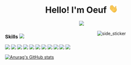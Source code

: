 
<h1 align="center">Hello! I'm Oeuf  <img src="https://raw.githubusercontent.com/ABSphreak/ABSphreak/master/gifs/Hi.gif" width="30px"></h1>


<p align="center"><a href="https://github.com/DenverCoder1/readme-typing-svg"><img src="https://readme-typing-svg.demolab.com/?lines=Front-end%20web%20and%20app%20developer;Experienced%20UI%2FUX%20Designer;looking +for+new+opportunities;&font=Fira%20Code&center=true&width=440&height=45&color=f75c7e&vCenter=true&size=22&pause=1000"></a></p>


<img align="right" width=200px height=200px alt="side_sticker" src="https://media.giphy.com/media/TEnXkcsHrP4YedChhA/giphy.gif" />




<h3> Skills <img src = "https://media2.giphy.com/media/QssGEmpkyEOhBCb7e1/giphy.gif?cid=ecf05e47a0n3gi1bfqntqmob8g9aid1oyj2wr3ds3mg700bl&rid=giphy.gif" width = 32px> </h3>
<p align="left"><img src="https://user-images.githubusercontent.com/93136950/191763645-1afa97a9-29e0-4385-80f8-2208fe8ba21b.png" style="height: 2rem"/>
<img src="https://cdn.jsdelivr.net/gh/devicons/devicon/icons/nodejs/nodejs-original-wordmark.svg" style="height:4rem; background-color:white"/>
<img src="https://user-images.githubusercontent.com/93136950/180482244-addddf2b-a96e-49f7-822b-cfa38ebb9e0e.png" style="height: 2rem"/>
<img src="https://cdn.jsdelivr.net/gh/devicons/devicon/icons/html5/html5-original-wordmark.svg" style="height: 2rem"/>
<img src="https://cdn.jsdelivr.net/gh/devicons/devicon/icons/css3/css3-original-wordmark.svg" style="height: 2rem"/>
<img src="https://cdn.jsdelivr.net/gh/devicons/devicon/icons/javascript/javascript-plain.svg" style="height: 2rem"/>
<img src="https://skorpil.cz/sites/default/files/2022-01/1200px-Bash_Logo_Colored.svg_.png" style="height: 2rem"/>
<img src="https://cdn.jsdelivr.net/gh/devicons/devicon/icons/bootstrap/bootstrap-plain-wordmark.svg"  style="height: 2rem"/>
<img src="https://cdn.jsdelivr.net/gh/devicons/devicon/icons/npm/npm-original-wordmark.svg" style="height: 2rem"/>
<img src="https://cdn.jsdelivr.net/gh/devicons/devicon/icons/git/git-plain.svg" style="height: 2rem"/>
<img src="https://cdn.jsdelivr.net/gh/devicons/devicon/icons/python/python-original.svg"  style="height: 2rem"/>
</p>

[![Anurag's GitHub stats](https://github-readme-stats.vercel.app/api?username=oeuf16&hide=stars,issues,prs,issues,contribs&show_icons=true&theme=onedark)](https://github.com/anuraghazra/github-readme-stats)

